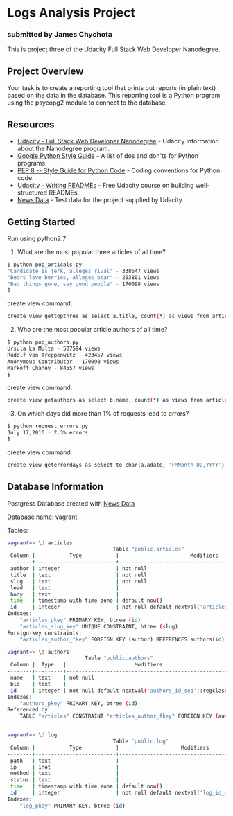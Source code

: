 # Logs Analysis Project
### submitted by James Chychota

This is project three of the Udacity Full Stack Web Developer Nanodegree.

## Project Overview
Your task is to create a reporting tool that prints out reports (in plain text) based on the data in the database. This reporting tool is a Python program using the psycopg2 module to connect to the database.

## Resources

* [Udacity - Full Stack Web Developer Nanodegree](https://www.udacity.com/course/full-stack-web-developer-nanodegree--nd004/) - Udacity information about the Nanodegree program.
* [Google Python Style Guide](https://google.github.io/styleguide/pyguide.html) - A list of dos and don'ts for Python programs.
* [PEP 8 -- Style Guide for Python Code](https://www.python.org/dev/peps/pep-0008/) - Coding conventions for Python code.
* [Udacity - Writing READMEs](https://www.udacity.com/course/writing-readmes--ud777) - Free Udacity course on building well-structured READMEs.
* [News Data](https://d17h27t6h515a5.cloudfront.net/topher/2016/August/57b5f748_newsdata/newsdata.zip) - Test data for the project supplied by Udacity.

## Getting Started

Run using python2.7

1. What are the most popular three articles of all time?

```sh
$ python pop_articals.py
"Candidate is jerk, alleges rival" - 338647 views
"Bears love berries, alleges bear" - 253801 views
"Bad things gone, say good people" - 170098 views
$
```
create view command:
```sh
create view gettopthree as select a.title, count(*) as views from articles a join log l on l.path like '%' || a.slug group by a.title order by views desc limit 3;
```

2. Who are the most popular article authors of all time?
```sh
$ python pop_authors.py
Ursula La Multa - 507594 views
Rudolf von Treppenwitz - 423457 views
Anonymous Contributor - 170098 views
Markoff Chaney - 84557 views
$
```
create view command:
```sh
create view getauthors as select b.name, count(*) as views from articles a join authors b on a.author = b.id join log c on c.path like '%' || a.slug group by b.name order by views desc;
```

3. On which days did more than 1% of requests lead to errors?
```sh
$ python request_errors.py
July 17,2016 - 2.3% errors
$
```
create view command:
```sh
create view geterrordays as select to_char(a.adate, 'FMMonth DD,YYYY'), round(a.num * 100.0 / (b.total * 1.0),1) as percenterr from (select date(time) as adate, count(*) as num from log where status != '200 OK' group by adate) as a join (select date(time) as bdate, count(*) as total from log group by bdate) as b on a.adate = b.bdate where round(a.num * 100.0 / (b.total * 1.0),1) > 1.0;
```

## Database Information

Postgress Database created with [News Data](https://d17h27t6h515a5.cloudfront.net/topher/2016/August/57b5f748_newsdata/newsdata.zip)

Database name: vagrant

Tables:
```sh
vagrant=> \d articles
                                  Table "public.articles"
 Column |           Type           |                       Modifiers
--------+--------------------------+-------------------------------------------------------
 author | integer                  | not null
 title  | text                     | not null
 slug   | text                     | not null
 lead   | text                     |
 body   | text                     |
 time   | timestamp with time zone | default now()
 id     | integer                  | not null default nextval('articles_id_seq'::regclass)
Indexes:
    "articles_pkey" PRIMARY KEY, btree (id)
    "articles_slug_key" UNIQUE CONSTRAINT, btree (slug)
Foreign-key constraints:
    "articles_author_fkey" FOREIGN KEY (author) REFERENCES authors(id)

vagrant=> \d authors
                         Table "public.authors"
 Column |  Type   |                      Modifiers
--------+---------+------------------------------------------------------
 name   | text    | not null
 bio    | text    |
 id     | integer | not null default nextval('authors_id_seq'::regclass)
Indexes:
    "authors_pkey" PRIMARY KEY, btree (id)
Referenced by:
    TABLE "articles" CONSTRAINT "articles_author_fkey" FOREIGN KEY (author) REFERENCES authors(id)


vagrant=> \d log
                                  Table "public.log"
 Column |           Type           |                    Modifiers
--------+--------------------------+--------------------------------------------------
 path   | text                     |
 ip     | inet                     |
 method | text                     |
 status | text                     |
 time   | timestamp with time zone | default now()
 id     | integer                  | not null default nextval('log_id_seq'::regclass)
Indexes:
    "log_pkey" PRIMARY KEY, btree (id)
```

